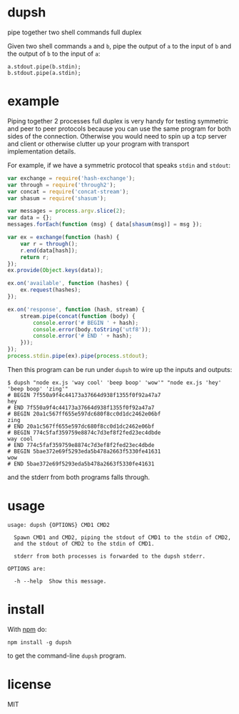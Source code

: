 # dupsh

pipe together two shell commands full duplex

Given two shell commands `a` and `b`, pipe the output of `a` to the input of `b`
and the output of `b` to the input of `a`:

```
a.stdout.pipe(b.stdin);
b.stdout.pipe(a.stdin);
```

# example

Piping together 2 processes full duplex is very handy for testing symmetric and
peer to peer protocols because you can use the same program for both sides of
the connection. Otherwise you would need to spin up a tcp server and client or
otherwise clutter up your program with transport implementation details.

For example, if we have a symmetric protocol that speaks `stdin` and `stdout`:

``` js
var exchange = require('hash-exchange');
var through = require('through2');
var concat = require('concat-stream');
var shasum = require('shasum');

var messages = process.argv.slice(2);
var data = {};
messages.forEach(function (msg) { data[shasum(msg)] = msg });

var ex = exchange(function (hash) {
    var r = through();
    r.end(data[hash]);
    return r;
});
ex.provide(Object.keys(data));

ex.on('available', function (hashes) {
    ex.request(hashes);
});

ex.on('response', function (hash, stream) {
    stream.pipe(concat(function (body) {
        console.error('# BEGIN ' + hash);
        console.error(body.toString('utf8'));
        console.error('# END ' + hash);
    }));
});
process.stdin.pipe(ex).pipe(process.stdout);
```

Then this program can be run under `dupsh` to wire up the inputs and outputs:

```
$ dupsh "node ex.js 'way cool' 'beep boop' 'wow'" "node ex.js 'hey' 'beep boop' 'zing'"
# BEGIN 7f550a9f4c44173a37664d938f1355f0f92a47a7
hey
# END 7f550a9f4c44173a37664d938f1355f0f92a47a7
# BEGIN 20a1c567ff655e597dc680f8cc0d1dc2462e06bf
zing
# END 20a1c567ff655e597dc680f8cc0d1dc2462e06bf
# BEGIN 774c5faf359759e8874c7d3ef8f2fed23ec4dbde
way cool
# END 774c5faf359759e8874c7d3ef8f2fed23ec4dbde
# BEGIN 5bae372e69f5293eda5b478a2663f5330fe41631
wow
# END 5bae372e69f5293eda5b478a2663f5330fe41631
```

and the stderr from both programs falls through.

# usage

```
usage: dupsh {OPTIONS} CMD1 CMD2

  Spawn CMD1 and CMD2, piping the stdout of CMD1 to the stdin of CMD2,
  and the stdout of CMD2 to the stdin of CMD1.
 
  stderr from both processes is forwarded to the dupsh stderr.

OPTIONS are:

  -h --help  Show this message.

```

# install

With [npm](https://npmjs.org) do:

```
npm install -g dupsh
```

to get the command-line `dupsh` program.

# license

MIT
